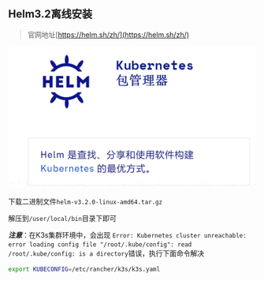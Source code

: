 ## Helm3.2离线安装

> 官网地址[https://helm.sh/zh/](https://helm.sh/zh/)

![image-20200927172120175](img/image-20200927172120175.png)

下载二进制文件`helm-v3.2.0-linux-amd64.tar.gz`

解压到`/user/local/bin`目录下即可

***注意***：在K3s集群环境中，会出现 `Error: Kubernetes cluster unreachable: error loading config file "/root/.kube/config": read /root/.kube/config: is a directory`错误，执行下面命令解决

```sh
export KUBECONFIG=/etc/rancher/k3s/k3s.yaml
```

